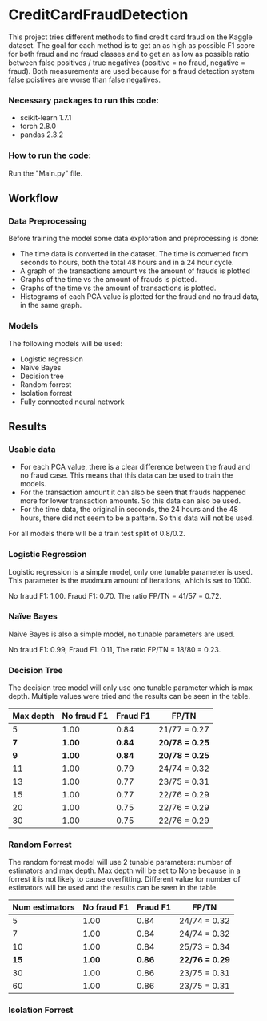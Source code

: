 # CreditCardFraudDetection
This project tries different methods to find credit card fraud on the Kaggle dataset. The goal for each method is to get an as high as possible F1 score for both fraud and no fraud classes and to get an as low as possible ratio between false positives / true negatives (positive = no fraud, negative = fraud). Both measurements are used because for a fraud detection system false poistives are worse than false negatives.

### Necessary packages to run this code:
- scikit-learn             1.7.1
- torch                    2.8.0
- pandas                   2.3.2

### How to run the code:
Run the "Main.py" file.


## Workflow
### Data Preprocessing
Before training the model some data exploration and preprocessing is done:
- The time data is converted in the dataset. The time is converted from seconds to hours, both the total 48 hours and in a 24 hour cycle.
- A graph of the transactions amount vs the amount of frauds is plotted
- Graphs of the time vs the amount of frauds is plotted.
- Graphs of the time vs the amount of transactions is plotted.
- Histograms of each PCA value is plotted for the fraud and no fraud data, in the same graph.

### Models
The following models will be used:
- Logistic regression
- Naïve Bayes
- Decision tree
- Random forrest
- Isolation forrest
- Fully connected neural network

## Results
### Usable data
- For each PCA value, there is a clear difference between the fraud and no fraud case. This means that this data can be used to train the models.
- For the transaction amount it can also be seen that frauds happened more for lower transaction amounts. So this data can also be used.
- For the time data, the original in seconds, the 24 hours and the 48 hours, there did not seem to be a pattern. So this data will not be used.

For all models there will be a train test split of 0.8/0.2.

### Logistic Regression
Logistic regression is a simple model, only one tunable parameter is used. This parameter is the maximum amount of iterations, which is set to 1000.

No fraud F1: 1.00. Fraud F1: 0.70. The ratio FP/TN = 41/57 = 0.72.

### Naïve Bayes
Naive Bayes is also a simple model, no tunable parameters are used.

No fraud F1: 0.99, Fraud F1: 0.11, The ratio FP/TN = 18/80 = 0.23.

### Decision Tree
The decision tree model will only use one tunable parameter which is max depth. Multiple values were tried and the results can be seen in the table.

| Max depth | No fraud F1 | Fraud F1 | FP/TN        |
|-----------|-------------|----------|--------------|
| 5         | 1.00        | 0.84     | 21/77 = 0.27 |
| **7**         | **1.00**        | **0.84**     | **20/78 = 0.25** |
| **9**         | **1.00**        | **0.84**     | **20/78 = 0.25** |
| 11        | 1.00        | 0.79     | 24/74 = 0.32 |
| 13        | 1.00        | 0.77     | 23/75 = 0.31 |
| 15        | 1.00        | 0.77     | 22/76 = 0.29 |
| 20        | 1.00        | 0.75     | 22/76 = 0.29 |
| 30        | 1.00        | 0.75     | 22/76 = 0.29 |

### Random Forrest
The random forrest model will use 2 tunable parameters: number of estimators and max depth. Max depth will be set to None because in a forrest it is not likely to cause overfitting. Different value for number of estimators will be used and the results can be seen in the table. 

| Num estimators | No fraud F1 | Fraud F1 | FP/TN        |
|----------------|-------------|----------|--------------|
| 5              | 1.00        | 0.84     | 24/74 = 0.32 |
| 7              | 1.00        | 0.84     | 24/74 = 0.32 |
| 10             | 1.00        | 0.84     | 25/73 = 0.34 |
| **15**             | **1.00**        | **0.86**     | **22/76 = 0.29** |
| 30             | 1.00        | 0.86     | 23/75 = 0.31 |
| 60             | 1.00        | 0.86     | 23/75 = 0.31 |

### Isolation Forrest






